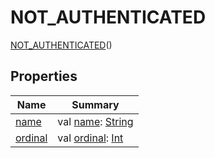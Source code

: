 # NOT_AUTHENTICATED


[NOT_AUTHENTICATED](index.md)()

## Properties

| Name | Summary |
|---|---|
| [name](index.md#-372974862%2FProperties%2F1239322798) | val [name](index.md#-372974862%2FProperties%2F1239322798): [String](https://kotlinlang.org/api/latest/jvm/stdlib/kotlin/-string/index.html) |
| [ordinal](index.md#-739389684%2FProperties%2F1239322798) | val [ordinal](index.md#-739389684%2FProperties%2F1239322798): [Int](https://kotlinlang.org/api/latest/jvm/stdlib/kotlin/-int/index.html) |
